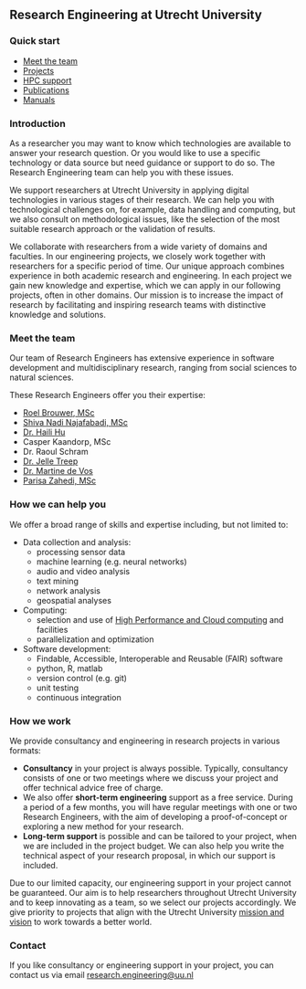## Research Engineering at Utrecht University

### Quick start
- [Meet the team](#meet-the-team)
- [Projects](docs/projects.md)
- [HPC support](docs/hpc.md)
- [Publications](docs/publications.md)
- [Manuals](docs/manuals.md)


### Introduction

As a researcher you may want to know which technologies are available to answer your research question. Or you would like to use a specific technology or data source but need guidance or support to do so. The Research Engineering team can help you with these issues.

We support researchers at Utrecht University in applying digital technologies in various stages of their research. We can help you with technological challenges on, for example, data handling and computing, but we also consult on methodological issues, like the selection of the most suitable research approach or the validation of results.

We collaborate with researchers from a wide variety of domains and faculties. In our engineering projects, we closely work together with researchers for a specific period of time. Our unique approach combines experience in both academic research and engineering. In each project we gain new knowledge and expertise, which we can apply in our following projects, often in other domains. Our mission is to increase the impact of research by facilitating and inspiring research teams with distinctive knowledge and solutions.


### Meet the team

Our team of Research Engineers has extensive experience in software development and multidisciplinary research, ranging from social sciences to natural sciences.

These Research Engineers offer you their expertise:
- [Roel Brouwer, MSc](https://www.uu.nl/medewerkers/RJJBrouwer)
- [Shiva Nadi Najafabadi, MSc](https://www.uu.nl/medewerkers/SNadiNajafabadi)
- [Dr. Haili Hu](https://www.uu.nl/medewerkers/HHu2)
- Casper Kaandorp, MSc
- Dr. Raoul Schram
- [Dr. Jelle Treep](https://www.uu.nl/medewerkers/HJTreep)
- [Dr. Martine de Vos](https://www.uu.nl/medewerkers/MGdeVos)
- [Parisa Zahedi, MSc](https://www.uu.nl/medewerkers/PZahedi)

### How we can help you

We offer a broad range of skills and expertise including, but not limited to:
- Data collection and analysis:
  - processing sensor data
  - machine learning (e.g. neural networks)
  - audio and video analysis
  - text mining
  - network analysis
  - geospatial analyses
- Computing:
  - selection and use of [High Performance and Cloud computing](docs/hpc.md) and facilities
  - parallelization and optimization
- Software development:
  - Findable, Accessible, Interoperable and Reusable (FAIR) software
  - python, R, matlab
  - version control (e.g. git)
  - unit testing
  - continuous integration

### How we work

We provide consultancy and engineering in research projects in various formats:
- **Consultancy** in your project is always possible. Typically, consultancy consists of one or two meetings where we discuss your project and offer technical advice free of charge.
- We also offer **short-term engineering** support as a free service. During a period of a few months, you will have regular meetings with one or two Research Engineers, with the aim of developing a proof-of-concept or exploring a new method for your research.
- **Long-term support** is possible and can be tailored to your project, when we are included in the project budget. We can also help you write the technical aspect of your research proposal, in which our support is included.

Due to our limited capacity, our engineering support in your project cannot be guaranteed. Our aim is to help researchers throughout Utrecht University and to keep innovating as a team, so we select our projects accordingly. We give priority to projects that align with the Utrecht University [mission and vision](https://www.uu.nl/en/organisation/profile/mission-and-strategy) to work towards a better world. 


### Contact

If you like consultancy or engineering support in your project, you can contact us via email research.engineering@uu.nl
